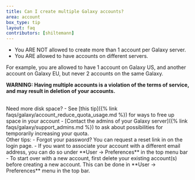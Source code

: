 ```yaml
---
title: Can I create multiple Galaxy accounts?
area: account
box_type: tip
layout: faq
contributors: [shiltemann]
---
```


- You ARE NOT allowed to create more than 1 account per Galaxy server.
- You ARE allowed to have accounts on different servers.


For example, you are allowed to have 1 account on Galaxy US, and another account on Galaxy EU, but never 2 accounts on the same Galaxy.

**WARNING: Having multiple accounts is a violation of the terms of service, and may result in deletion of your accounts.**

<br>
Need more disk space?
  - See [this tip]({% link faqs/galaxy/account_reduce_quota_usage.md %}) for ways to free up space in your account
  - [Contact the admins of your Galaxy server]({% link faqs/galaxy/support_admins.md %}) to ask about possibilities for temporarily increasing your quota.

<br>
Other tips:
  - Forgot your password? You can request a reset link in on the login page.
  - If you want to associate your account with a different email address, you can do so under **User -> Preferences** in the top menu bar
  - To start over with a new account, first delete your existing account(s) before creating a new account. This can be done in **User -> Preferences** menu in the top bar.

